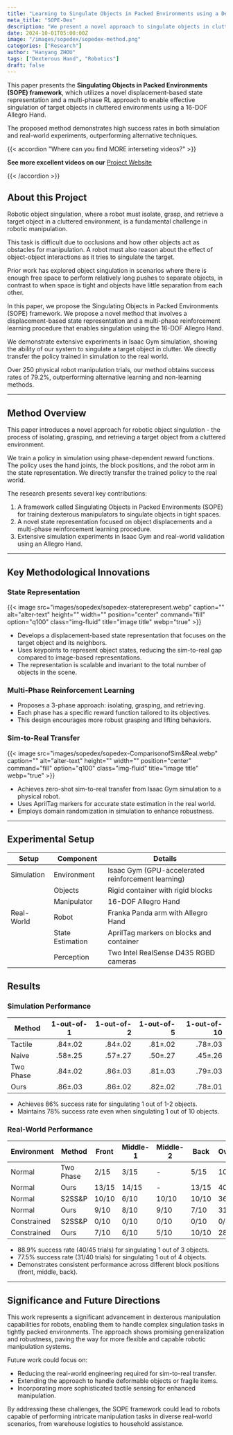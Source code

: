 ```yaml
---
title: "Learning to Singulate Objects in Packed Environments using a Dexterous Hand"
meta_title: "SOPE-Dex"
description: "We present a novel approach to singulate objects in cluttered environments using a dexterous hand."
date: 2024-10-01T05:00:00Z
image: "/images/sopedex/sopedex-method.png"
categories: ["Research"]
author: "Hanyang ZHOU"
tags: ["Dexterous Hand", "Robotics"]
draft: false
---
```


This paper presents the **Singulating Objects in Packed Environments (SOPE) framework**, which utilizes a novel displacement-based state representation and a multi-phase RL approach to enable effective singulation of target objects in cluttered environments using a 16-DOF Allegro Hand.

The proposed method demonstrates high success rates in both simulation and real-world experiments, outperforming alternative techniques.

{{< accordion "Where can you find MORE interseting videos?" >}}

**See more excellent videos on our** [Project Website](https://sope-dex.github.io/)

{{< /accordion >}}

## About this Project

Robotic object singulation, where a robot must isolate, grasp, and retrieve a target object in a cluttered environment, is a fundamental challenge in robotic manipulation.

This task is difficult due to occlusions and how other objects act as obstacles for manipulation. A robot must also reason about the effect of object-object interactions as it tries to singulate the target.

Prior work has explored object singulation in scenarios where there is enough free space to perform relatively long pushes to separate objects, in contrast to when space is tight and objects have little separation from each other.

In this paper, we propose the Singulating Objects in Packed Environments (SOPE) framework. We propose a novel method that involves a displacement-based state representation and a multi-phase reinforcement learning procedure that enables singulation using the 16-DOF Allegro Hand.

We demonstrate extensive experiments in Isaac Gym simulation, showing the ability of our system to singulate a target object in clutter. We directly transfer the policy trained in simulation to the real world.

Over 250 physical robot manipulation trials, our method obtains success rates of 79.2%, outperforming alternative learning and non-learning methods.

---

## Method Overview

This paper introduces a novel approach for robotic object singulation - the process of isolating, grasping, and retrieving a target object from a cluttered environment.

We train a policy in simulation using phase-dependent reward functions. The policy uses the hand joints, the block positions, and the robot arm in the state representation. We directly transfer the trained policy to the real world.

The research presents several key contributions:

1. A framework called Singulating Objects in Packed Environments (SOPE) for training dexterous manipulators to singulate objects in tight spaces.
2. A novel state representation focused on object displacements and a multi-phase reinforcement learning procedure.
3. Extensive simulation experiments in Isaac Gym and real-world validation using an Allegro Hand.

---

## Key Methodological Innovations

### State Representation

{{< image src="images/sopedex/sopedex-staterepresent.webp" caption="" alt="alter-text" height="" width="" position="center" command="fill" option="q100" class="img-fluid" title="image title"  webp="true" >}}

- Develops a displacement-based state representation that focuses on the target object and its neighbors.
- Uses keypoints to represent object states, reducing the sim-to-real gap compared to image-based representations.
- The representation is scalable and invariant to the total number of objects in the scene.

### Multi-Phase Reinforcement Learning

- Proposes a 3-phase approach: isolating, grasping, and retrieving.
- Each phase has a specific reward function tailored to its objectives.
- This design encourages more robust grasping and lifting behaviors.

### Sim-to-Real Transfer

{{< image src="images/sopedex/sopedex-ComparisonofSim&Real.webp" caption="" alt="alter-text" height="" width="" position="center" command="fill" option="q100" class="img-fluid" title="image title"  webp="true" >}}

- Achieves zero-shot sim-to-real transfer from Isaac Gym simulation to a physical robot.
- Uses AprilTag markers for accurate state estimation in the real world.
- Employs domain randomization in simulation to enhance robustness.

---

## Experimental Setup

| Setup      | Component        | Details                                            |
| ---------- | ---------------- | -------------------------------------------------- |
| Simulation | Environment      | Isaac Gym (GPU-accelerated reinforcement learning) |
|            | Objects          | Rigid container with rigid blocks                  |
|            | Manipulator      | 16-DOF Allegro Hand                                |
| Real-World | Robot            | Franka Panda arm with Allegro Hand                 |
|            | State Estimation | AprilTag markers on blocks and container           |
|            | Perception       | Two Intel RealSense D435 RGBD cameras              |

## Results

### Simulation Performance

| Method    | 1-out-of-1 | 1-out-of-2 | 1-out-of-5 | 1-out-of-10 |
| --------- | :--------: | ---------: | ---------: | ----------: |
| Tactile   |  .84±.02   |    .84±.02 |    .81±.02 |     .78±.03 |
| Naive     |  .58±.25   |    .57±.27 |    .50±.27 |     .45±.26 |
| Two Phase |  .84±.02   |    .86±.03 |    .81±.03 |     .79±.03 |
| Ours      |  .86±.03   |    .86±.02 |    .82±.02 |     .78±.01 |

- Achieves 86% success rate for singulating 1 out of 1-2 objects.
- Maintains 78% success rate even when singulating 1 out of 10 objects.

### Real-World Performance

| Environment | Method    | Front | Middle-1 | Middle-2 | Back  | Overall | Blocks |
| ----------- | --------- | ----- | -------- | -------- | ----- | ------- | ------ |
| Normal      | Two Phase | 2/15  | 3/15     | -        | 5/15  | 10/45   | 3      |
| Normal      | Ours      | 13/15 | 14/15    | -        | 13/15 | 40/45   | 3      |
| Normal      | S2SS&P    | 10/10 | 6/10     | 10/10    | 10/10 | 36/40   | 4      |
| Normal      | Ours      | 9/10  | 8/10     | 9/10     | 7/10  | 31/40   | 4      |
| Constrained | S2SS&P    | 0/10  | 0/10     | 0/10     | 0/10  | 0/40    | 4      |
| Constrained | Ours      | 7/10  | 6/10     | 5/10     | 10/10 | 28/40   | 4      |

- 88.9% success rate (40/45 trials) for singulating 1 out of 3 objects.
- 77.5% success rate (31/40 trials) for singulating 1 out of 4 objects.
- Demonstrates consistent performance across different block positions (front, middle, back).

---

## Significance and Future Directions

This work represents a significant advancement in dexterous manipulation capabilities for robots, enabling them to handle complex singulation tasks in tightly packed environments. The approach shows promising generalization and robustness, paving the way for more flexible and capable robotic manipulation systems.

Future work could focus on:

- Reducing the real-world engineering required for sim-to-real transfer.
- Extending the approach to handle deformable objects or fragile items.
- Incorporating more sophisticated tactile sensing for enhanced manipulation.

By addressing these challenges, the SOPE framework could lead to robots capable of performing intricate manipulation tasks in diverse real-world scenarios, from warehouse logistics to household assistance.
